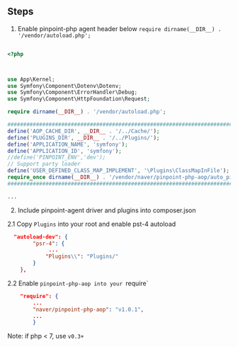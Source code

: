 ## Steps

1. Enable pinpoint-php agent header below `require dirname(__DIR__) . '/vendor/autoload.php';`

```php

<?php



use App\Kernel;
use Symfony\Component\Dotenv\Dotenv;
use Symfony\Component\ErrorHandler\Debug;
use Symfony\Component\HttpFoundation\Request;

require dirname(__DIR__) . '/vendor/autoload.php';

########################################################################
define('AOP_CACHE_DIR', __DIR__ . '/../Cache/');
define('PLUGINS_DIR', __DIR__ . '/../Plugins/');
define('APPLICATION_NAME', 'symfony');
define('APPLICATION_ID', 'symfony');
//define('PINPOINT_ENV','dev');
// Support party loader
define('USER_DEFINED_CLASS_MAP_IMPLEMENT', '\Plugins\ClassMapInFile');
require_once dirname(__DIR__) . '/vendor/naver/pinpoint-php-aop/auto_pinpointed.php';
########################################################################

...

```

2. Include pinpoint-agent driver and plugins into composer.json

2.1 Copy `Plugins` into your root and enable pst-4 autoload

```json
  "autoload-dev": {
        "psr-4": {
             ...
            "Plugins\\": "Plugins/"
        }
    },
```

2.2 Enable `pinpoint-php-aop into your `require`

```json
    "require": {
        ...
        "naver/pinpoint-php-aop": "v1.0.1",
        ...
        }
```

Note: if php < 7, use `v0.3+`
